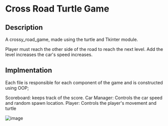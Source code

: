 # Cross Road Turtle Game

## Description
A crossy_road_game, made using the turtle and Tkinter module.

Player must reach the other side of the road to reach the next level. Add the level increases the car's speed increases.

## Implmentation
Each file is responsible for each component of the game and is constructed using OOP; 

Scoreboard: keeps track of the score.
Car Manager: Controls the car speed and random spawn location.
Player: Controls the player's movement and turtle

![image](https://user-images.githubusercontent.com/90845534/211130031-beab9c49-4bd8-460d-aeb2-0fb0f93e9b7f.png)
